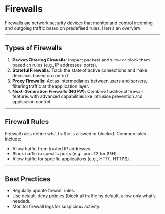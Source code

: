 # Firewalls

Firewalls are network security devices that monitor and control incoming and outgoing traffic based on predefined rules. Here’s an overview:

---

## Types of Firewalls
1. **Packet-Filtering Firewalls**: Inspect packets and allow or block them based on rules (e.g., IP addresses, ports).
2. **Stateful Firewalls**: Track the state of active connections and make decisions based on context.
3. **Proxy Firewalls**: Act as intermediaries between users and servers, filtering traffic at the application layer.
4. **Next-Generation Firewalls (NGFW)**: Combine traditional firewall features with advanced capabilities like intrusion prevention and application control.

---

## Firewall Rules
Firewall rules define what traffic is allowed or blocked. Common rules include:
- Allow traffic from trusted IP addresses.
- Block traffic to specific ports (e.g., port 22 for SSH).
- Allow traffic for specific applications (e.g., HTTP, HTTPS).

---

## Best Practices
- Regularly update firewall rules.
- Use default-deny policies (block all traffic by default, allow only what’s needed).
- Monitor firewall logs for suspicious activity.